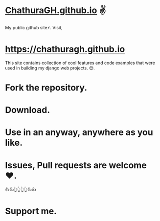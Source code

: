# [ChathuraGH.github.io](https://chathuragh.github.io)  ✌
My public github site⚡.
Visit, 
# https://chathuragh.github.io

This site contains collection of cool features and code examples that were used in building my django web projects. 😊. 

# Fork the repository. 
# Download.
# Use in an anyway, anywhere as you like. 
# Issues, Pull requests are welcome ❤️.
👍👍👆👆👆👆👍👍

# Support me.

